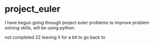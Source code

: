 # project_euler

I have begun going through project euler problems to improve problem solving skills, will be using python.


not completed 22 leaving it for a bit to go back to
